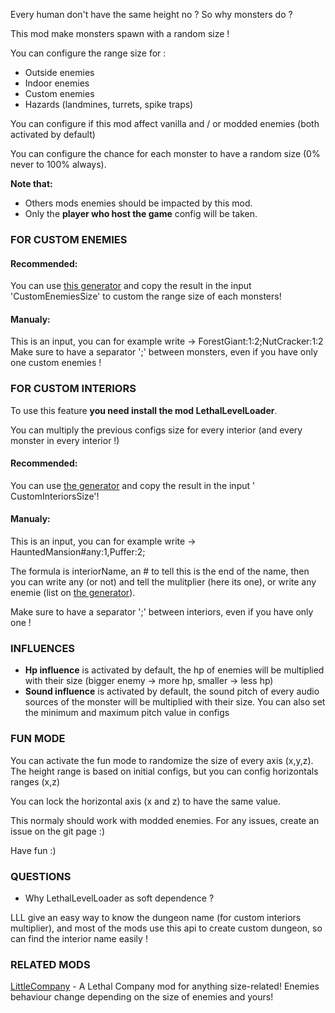 Every human don't have the same height no ? So why monsters do ?

This mod make monsters spawn with a random size !

You can configure the range size for :

- Outside enemies
- Indoor enemies
- Custom enemies
- Hazards (landmines, turrets, spike traps)

You can configure if this mod affect vanilla and / or modded enemies (both activated by default)

You can configure the chance for each monster to have a random size (0% never to 100% always).

**Note that:**

- Others mods enemies should be impacted by this mod.
- Only the **player who host the game** config will be taken.

### FOR CUSTOM ENEMIES

#### Recommended:

You can use [this generator](https://wexop.github.io/RandomEnemiesSizeCustomGeneraror) and copy the result in the
input 'CustomEnemiesSize' to custom the range size of each monsters!

#### Manualy:

This is an input, you can for example write -> ForestGiant:1:2;NutCracker:1:2 Make sure to have a separator ';' between
monsters, even if you have only one custom enemies !

### FOR CUSTOM INTERIORS

To use this feature **you need install the mod LethalLevelLoader**.

You can multiply the previous configs size for every interior (and every monster in every interior !)

#### Recommended:

You can use [the generator](https://wexop.github.io/RandomEnemiesSizeCustomGeneraror) and copy the result in the input '
CustomInteriorsSize'!

#### Manualy:

This is an input, you can for example write -> HauntedMansion#any:1,Puffer:2;

The formula is interiorName, an # to tell this is the end of the name, then you can write any (or not) and tell the
mulitplier (here its one), or write any enemie (list
on [the generator](https://wexop.github.io/RandomEnemiesSizeCustomGeneraror)).

Make sure to have a separator ';' between interiors, even if you have only one !

### INFLUENCES

- **Hp influence** is activated by default, the hp of enemies will be multiplied with their size (bigger enemy -> more
  hp, smaller -> less hp)
- **Sound influence** is activated by default, the sound pitch of every audio sources of the monster will be multiplied
  with their size. You can also set the minimum and maximum pitch value in configs

### FUN MODE
You can activate the fun mode to randomize the size of every axis (x,y,z). The height range is based on initial configs,
but you can config horizontals ranges (x,z)

You can lock the horizontal axis (x and z) to have the same value.

This normaly should work with modded enemies. For any issues, create an issue on the git page :)

Have fun :)

### QUESTIONS

- Why LethalLevelLoader as soft dependence ?

LLL give an easy way to know the dungeon name (for custom interiors multiplier), and most of the mods use this api to
create custom dungeon, so can find the interior name easily !

### RELATED MODS

[LittleCompany](https://thunderstore.io/c/lethal-company/p/Toybox/LittleCompany/) - A Lethal Company mod for anything size-related! Enemies behaviour change depending on the size of enemies and yours! 
